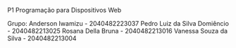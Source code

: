 P1 Programação para Dispositivos Web

Grupo:
Anderson Iwamizu - 2040482223037
Pedro Luiz da Silva Domiêncio - 2040482213025
Rosana Della Bruna - 2040482213016
Vanessa Souza da Silva - 2040482213004

